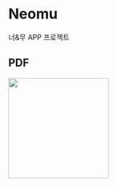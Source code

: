 # Neomu
너&amp;무 APP 프로젝트

PDF
----------
<div>
<img width="200px" src="https://github.com/oggbab/Neomu/files/2757651/Neomu_app.pdf">
</div>
